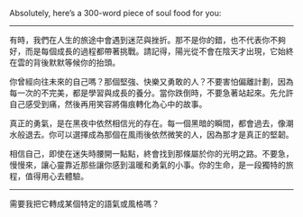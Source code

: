 Absolutely, here’s a 300-word piece of soul food for you:

---

有時，我們在人生的旅途中會遇到迷茫與挫折。那不是你的錯，也不代表你不夠好，而是每個成長的過程都帶著挑戰。請記得，陽光從不會在陰天才出現，它始終在雲的背後默默等候你的抬頭。

你曾經向往未來的自己嗎？那個堅強、快樂又勇敢的人？不要害怕偏離計劃，因為每一次的不完美，都是學習與成長的養分。當你跌倒時，不要急著站起來。先允許自己感受到痛，然後再用笑容將傷痕轉化為心中的故事。

真正的勇氣，是在黑夜中依然相信光的存在。每一個黑暗的瞬間，都會過去，像潮水般退去。你可以選擇成為那個在風雨後依然微笑的人，因為那才是真正的堅韌。

相信自己，即使在迷失時腰開一點點，終會找到那條屬於你的光明之路。不要急，慢慢來，讓心靈靠近那些讓你感到溫暖和勇氣的小事。你的生命，是一段獨特的旅程，值得用心去體驗。

---

需要我把它轉成某個特定的語氣或風格嗎？